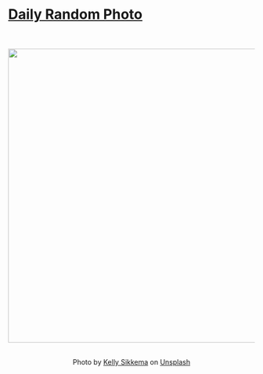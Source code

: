 # [Daily Random Photo](https://www.dailyrandomphoto.com/)

<div align="center">
  <br>
  <br>
  <a href="https://www.dailyrandomphoto.com/p/2024/2024-02-17/"><img src="https://images.unsplash.com/photo-1622137276463-5d2b374cad11?crop=entropy&cs=tinysrgb&fit=max&fm=jpg&ixid=M3w3NzUwOHwwfDF8cmFuZG9tfHx8fHx8fHx8MTcwODEyOTcyMnw&ixlib=rb-4.0.3&q=80&w=1080" width="600px"></a>
  <br>
  <br>
  <p class="has-text-grey">Photo by <a href="https://unsplash.com/@kellysikkema?utm_source=Daily%20Random%20Photo&amp;utm_medium=referral" target="_blank" rel="noopener noreferrer">Kelly Sikkema</a> on <a href="https://unsplash.com/photos/white-concrete-building-under-blue-sky-during-daytime-GmEhQaTMYXw?utm_source=Daily%20Random%20Photo&amp;utm_medium=referral" target="_blank" rel="noopener noreferrer">Unsplash</a></p>
</div>
